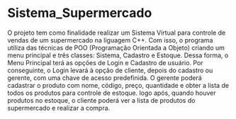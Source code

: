 # Sistema_Supermercado
O projeto tem como finalidade realizar um Sistema Virtual para controle de vendas de um supermercado na liguagem C++. Com isso, o programa utiliza das técnicas de POO (Programação Orientada a Objeto) criando um menu principal e três classes: Sistema, Cadastro e Estoque. Dessa forma, o Menu Principal terá as opções de Login e Cadastro de usuário. Por conseguinte, o Login levará à opção de cliente, depois do cadastro ou gerente, com uma chave de acesso predefinida. O gerente poderá cadastrar o produto com nome, código, preço, quantidade e obter a lista de todos os produtos para controle de estoque. logo após, quando houver produtos no estoque, o cliente poderá ver a lista de produtos do supermercado e realizar a compra.
